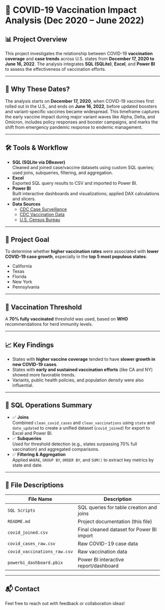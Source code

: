 # 🦠 COVID-19 Vaccination Impact Analysis (Dec 2020 – June 2022)

## 📊 Project Overview  
This project investigates the relationship between COVID-19 **vaccination coverage** and **case trends** across U.S. states from **December 17, 2020 to June 16, 2022**. The analysis integrates **SQL (SQLite)**, **Excel**, and **Power BI** to assess the effectiveness of vaccination efforts.

---

## 📅 Why These Dates?  
The analysis starts on **December 17, 2020**, when COVID-19 vaccines first rolled out in the U.S., and ends on **June 16, 2022**, before updated boosters and variant-specific vaccines became widespread. This timeframe captures the early vaccine impact during major variant waves like Alpha, Delta, and Omicron, includes policy responses and booster campaigns, and marks the shift from emergency pandemic response to endemic management.

---

## 🛠 Tools & Workflow

- **SQL (SQLite via DBeaver)**  
  Cleaned and joined case/vaccine datasets using custom SQL queries; used joins, subqueries, filtering, and aggregation.  
- **Excel**  
  Exported SQL query results to CSV and imported to Power BI.  
- **Power BI**  
  Built interactive dashboards and visualizations; applied DAX calculations and slicers.  
- **Data Sources**  
  - [CDC Case Surveillance](https://data.cdc.gov/)  
  - [CDC Vaccination Data](https://github.com/CDCgov/)  
  - [U.S. Census Bureau](https://www.census.gov/)

---

## 🎯 Project Goal  
To determine whether **higher vaccination rates** were associated with **lower COVID-19 case growth**, especially in the **top 5 most populous states**:  
- California  
- Texas  
- Florida  
- New York  
- Pennsylvania  

---

## 📌 Vaccination Threshold  
A **70% fully vaccinated** threshold was used, based on **WHO** recommendations for herd immunity levels.

---

## 📈 Key Findings

- States with **higher vaccine coverage** tended to have **slower growth in new COVID-19 cases**.  
- States with **early and sustained vaccination efforts** (like CA and NY) showed more favorable trends.  
- Variants, public health policies, and population density were also influential.

---

## 🧮 SQL Operations Summary

- ✅ **Joins**  
  Combined `clean_covid_cases` and `clean_vaccinations` using `state` and `date_updated` to create a unified dataset (`covid_joined`) for export to Excel and Power BI.  
- ✅ **Subqueries**  
  Used for threshold detection (e.g., states surpassing 70% full vaccination) and aggregated comparisons.  
- ✅ **Filtering & Aggregation**  
  Applied `WHERE`, `GROUP BY`, `ORDER BY`, and `SUM()` to extract key metrics by state and date.

---

## 📂 File Descriptions

| File Name                     | Description                               |
|-------------------------------|-------------------------------------------|
| `SQL Scripts`                 | SQL queries for table creation and joins  |
| `README.md`                   | Project documentation (this file)         |
| `covid_joined.csv`            | Final cleaned dataset for Power BI import |
| `covid_cases_raw.csv`         | Raw COVID-19 case data                    |
| `covid_vaccinations_raw.csv`  | Raw vaccination data                      |
| `powerbi_dashboard.pbix`      | Power BI interactive report/dashboard     |

---

## 📬 Contact  
Feel free to reach out with feedback or collaboration ideas!
